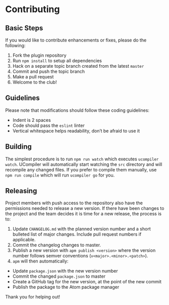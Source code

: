 # Contributing

## Basic Steps

If you would like to contribute enhancements or fixes, please do the following:

1.  Fork the plugin repository
2.  Run `npm install` to setup all dependencies
3.  Hack on a separate topic branch created from the latest `master`
4.  Commit and push the topic branch
5.  Make a pull request
6.  Welcome to the club!

## Guidelines

Please note that modifications should follow these coding guidelines:

*   Indent is 2 spaces
*   Code should pass the `eslint` linter
*   Vertical whitespace helps readability, don’t be afraid to use it

## Building

The simplest procedure is to run `npm run watch` which executes
`ucompiler watch`. UCompiler will automatically start watching the `src`
directory and will recompile any changed files. If you prefer to compile
them manually, use `npm run compile` which will run `ucompiler go` for you.

## Releasing

Project members with push access to the repository also have the permissions
needed to release a new version.  If there have been changes to the project and
the team decides it is time for a new release, the process is to:

1. Update `CHANGELOG.md` with the planned version number and a short bulleted
list of major changes.  Include pull request numbers if applicable.
1. Commit the changelog changes to master.
1. Publish a new version with `apm publish <version>` where the version number
follows semver conventions (`v<major>.<minor>.<patch>`).
1. `apm` will then automatically:
  * Update `package.json` with the new version number
  * Commit the changed `package.json` to master
  * Create a GitHub tag for the new version, at the point of the new commit
  * Publish the package to the Atom package manager

Thank you for helping out!
